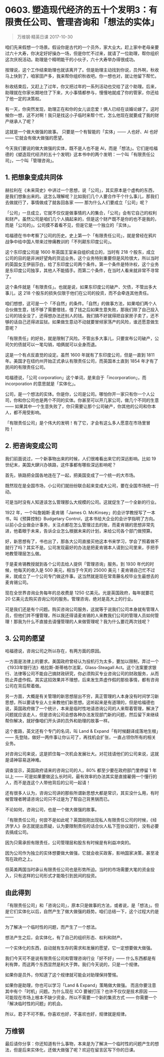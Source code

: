 # 0603. 塑造现代经济的五十个发明3：有限责任公司、管理咨询和「想法的实体」
> 万维钢·精英日课
2017-10-30

咱们先来假想一个场景。假设你是古代的一个员外，家大业大。赶上家中老母亲要过六十大寿，你决定好好操办一场，但是你忙不过来，就请了一位助理，帮你组织这次庆祝活动。助理是个精明能干的小伙子，六十大寿举办得很成功。

按理说，这个工作结束助理也就该离开了。但是助理主动找到你说，员外啊，秋收马上快到了，咱家田产多，我来帮你组织秋收吧。你一想也对，就让他留下帮忙。

秋收结束后，又赶上了过年，你又把过年的一系列活动也交给了这个助理。后来，助理就在你家长期地住了下来，大小事情都参与，慢慢地就成了你的管家，你还给了他一定的决策权。

有一天，你突然发现，助理正在和你的女儿谈恋爱！俩人已经在谈婚论嫁了。这时候你一想，这不对啊！我只是找这小子临时来帮个忙，怎么他现在就要成了我的财产继承人了呢？

这就是一个做大做强的故事。 只要是一个有智能的「实体」—— 人也好、AI 也好 —— 它就会有做大做强的愿望。

今天我们要说的做大做强的实体，既不是人也不是 AI，而是「想法」。它们是哈福德的《塑造现代经济的五十个发明》这本书中的两个发明：一个叫「有限责任公司」，一个叫「管理咨询」。 

## 1. 把想象变成共同体
赫拉利在《未来简史》中讲过一个思想，说「公司」，其实原本是个虚构的东西，是我们想象出来的。这怎么理解呢？比如我们几个人要合作干个什么事儿，那我们去做就行了，事情做成了就各回各家 —— 那为什么人们要成立「公司」呢？

「公司」一旦成立，它就不仅仅是做事情的人的集合，「公司」会有它自己的权利和财产。虽然公司是咱们几个人搞起来的，但是这个财产既不是你的也不是我的，而是「公司的」。公司摸不着看不见，但是它是一个独立的「实体」。

哈福德在书中考察了公司的历史。史上第一个「有限责任公司」，就是曾经在鸦片战争中给中国人带来过惨痛教训的「不列颠东印度公司」。 

这个东印度公司是 1600 年英国王室亲自组织成立的，当时有 218 个股东，成立公司的目的是非洲好望角的货运业务。这个业务特别重要但是风险很大，所以当时的英国女王伊丽莎白，给了东印度公司两个条件。第一个条件是特许权，这个业务是东印度公司独享，其他人不能插手。而第二个条件，在当时人看来就非常不寻常了。

这个条件就是「有限责任」。也就是说，如果东印度公司破产、欠债，不管出多大事儿，这 218 个股东的损失仅限于他们在公司的投资，而不会牵连其他责任。

咱们想想，这可是一个「不自然」的条件。「自然」的做事方法，如果咱们两个人合伙做生意，钱不够了需要借钱，借了钱之后如果生意失败，那我们除了自己投入公司的钱全没了，还得想办法还别人的钱。我们搞不好就得把自家房子卖了，还不够的话自己还得进监狱。如果做生意动不动就要冒倾家荡产的风险，谁还愿意做生意呢？

「有限责任」的好处，就是限制了风险。不管出多大事儿，只要宣布公司破产，公司欠的债就可以一笔勾销，咱俩就可以全身而退。

这是一个有点反直觉的设定。虽然 1600 年就有了东印度公司，但是一直到 1811 年。美国才在纽约州开始正式承认有限责任公司，而英国本土直到 1854 年才有了民间的有限责任公司。

哈福德说，「公司 corporation」这个单词，是来自于「incorporation」，而 incorporation 的意思就是「实体化」。

公司，是一个想法的实体。你是你，公司是公司。哪怕你开一家只有你一个人公司，你和你公司也是两个不同的实体。你甚至可以开几家公司，做几个不同的生意 —— 如果其中一个生意失败了，你只需要让那个公司破产，你其他的公司和你本人，都不用受影响。

「有限责任公司」是个伟大的发明！有了它，才会有这么多人愿意在市场里冒险！ 

## 2. 把咨询变成公司
我们前面说过，一个新事物出来的时候，人们很难看出来它的深远影响。比如 19 世纪末，美国大肆兴办铁路，这件事都有哪些深远影响呢？

首先，铁路把全国各地连在了一起，把美国变成了一个统一的大市场。

既然现在是全国市场，小公司们就纷纷联合起来变成大公司，要在全国市场统一行动。

可是当时没有人知道该怎么管理那么大规模的公司。这就促生了一个全新的行业。

1922 年，一个叫詹姆斯·麦肯锡「James O. McKinsey」的会计学教授写了一本书，叫《预算控制》Budgetary Control，这本书给大企业的会计学指明了方向。以前小企业做会计事务，关注点都在怎么管理过去的账，而麦肯锡的思想非常先进，他着眼于未来，告诉企业怎么根据未来的计划，来给公司各个部门做预算。 

好，新思想有了，书也出了，那各大公司直接买他这本书来学习，学会了照着做不就行了吗？其实不是。公司发现最好的办法是把麦肯锡本人请到公司里来，手把手地教管理层怎么做。

于是麦肯锡教授就到各个公司去给人提供「管理咨询」服务。到 1930 年代的时候，他每天的收入是 500 美元，相当于今天的 25000 美元！麦肯锡自己忙不过来，就成立了一个公司专门做这件事。这当然就是现在常青藤名校毕业生最想去的麦肯锡公司。

现在全世界咨询业务每年的总收费是 1250 亿美元。光是英国政府，每年就要花 20 亿美元去购买咨询公司的服务。管理咨询，绝对是高大上的行业。

可是我们还是有个问题。购买咨询公司服务，这就等于说我们公司本身就有管理人员，但他们并不懂管理，所以我还得请麦肯锡的人来教我们公司的管理人员如何管理！那我为什么不直接去请懂管理的人来做管理呢？我为什么要花两次钱呢？ 

## 3. 公司的愿望
哈福德说，咨询公司之所以存在，有两方面的原因。

一方面是法律上的要求。美国政府曾经认为投机行为太多，要加以限制，弄过一个《1933年银行法》格拉斯-斯蒂格尔法案，Glass-Steagall Act。这个法案要求银行、法律等公司不能自己搞财政研究，你必须购买专业咨询公司的财政服务，从而防止弄虚作假。其实这招效果并不理想，后来发生弄虚作假的那些事情，都有咨询公司在背后帮着做。

另一方面，大概是有关管理的新思想层出不穷，真正管理的人本身没有时间学习新思想，所以要请专业人士来教他们新思想。这听起来是有道理的，但是哈福德也说，英国政府做了一个统计，本来是临时性地请咨询公司的人来帮着管理，解决了问题就应该走人，但是咨询公司会想各种办法发现部门新的问题，然后留下来继续帮你解决，就好像咱们开头讲的员外和助理的故事一样。

这个套路，英文还有个专门的名词，叫 Land & Expand「有时候翻译成落地生根」—— 先登陆，做好一两件事让你认可了，再找机会扩张，一直占领你所有的相关业务。 

对咨询公司来说，这是抓住每一次机会发展壮大。对花钱请他们的公司来说，这就是请神容易送神难。

调查显示，英国政府请来的咨询公司的人，80% 都至少要在政府部门里停留 1 年以上 —— 可是如果要做这么长时间，最有效率的办法其实是直接雇佣一个懂行的人，而不是连这个人带他背后的公司一起请！

还有很多人认为，咨询公司讲的那些所谓新思想大都是常识，其实没什么用，有时候管理者聘请咨询公司只不过是为了帮自己背黑锅而已。

不论如何，咨询公司，也是一个做大做强的故事。

「有限责任公司」何尝不是如此呢？英国刚刚出现私人有限责任公司的时候，《经济学人》杂志就提出质疑，认为要限制责任的话合伙人私下签协议就行，没有必要去搞成公司。

因为只需承担有限责任，公司管理层和股东有时候是有利益冲突的。

因为公司作为独立的实体想要做大做强，它就会收买政客，影响国家决策，甚至凌驾在政府之上。

但英美两国当时承认有限责任公司也是形势所迫。当时的市场需要大笔的资金投入，只有这样的公司形式才能吸引到民间的投资。 

## 由此得到
「有限责任公司」和「咨询公司」，原本只是做事的方法，或者说，是「想法」。但是它们实体化以后，自然产生了做大做强的趋势。咱们总结一下，这个过程大约是 —— 

为了解决一个临时性的问题，而产生了一个想法。

想法产生之后，会实体化，有了自己的组织形态、权利和财产。

一个实体化的东西，自动就有生存的需求和发展的愿望，它一定想要做大做强。

我们今天可不是说有限责任公司和管理咨询行业「好不好」—— 什么东西都是有利有弊，而这两个东西显然是利大于弊。我们今天说的，只是一个规律。

如果你是员外，你知道了这个规律就可能会对助理保持警惕。

如果你是助理，你也可以学习「Land & Expand」策略做大做强。 而且你要注意其中有个「时机」问题。为什么现在 ICO 要被打压？也许不仅仅是技术原因 —— 可能现在市场上根本不缺少资金，所以不需要一个新的集资方式 —— 你需要一个「解决临时性的问题」的机会。

所以，君子不可不察。你喜欢也好，不喜欢也好，规律就是规律。 

## 万维钢
最后请你分享：你还知道有什么事物，本来是为了解决一个临时性的问题产生的想法，但是后来实体化，还做大做强了呢？欢迎在留言区写下你的日课。

